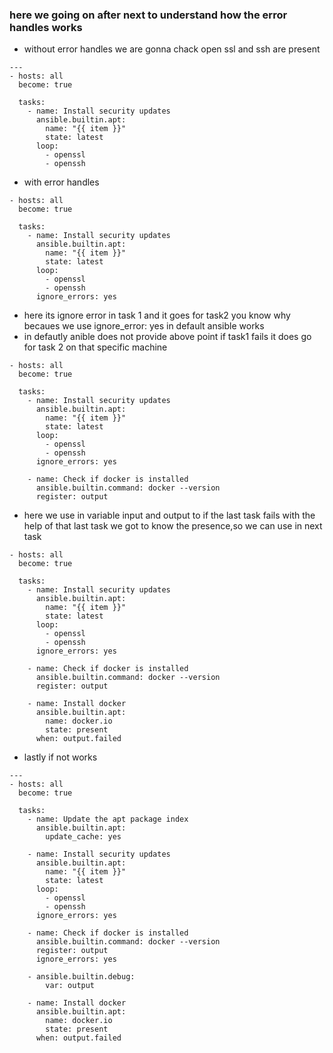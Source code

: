 ### here we going on after next to understand how the error handles works
- without error handles we are gonna chack open ssl and ssh are present
```
---
- hosts: all
  become: true

  tasks:
    - name: Install security updates
      ansible.builtin.apt:
        name: "{{ item }}"
        state: latest
      loop:
        - openssl
        - openssh
```
- with error handles
```
- hosts: all
  become: true

  tasks:
    - name: Install security updates
      ansible.builtin.apt:
        name: "{{ item }}"
        state: latest
      loop:
        - openssl
        - openssh
      ignore_errors: yes
```
- here its ignore error in task 1 and it goes for task2 you know why becaues we use ignore_error: yes   in default ansible works
- in defautly anible does not provide above point if task1 fails it does go for task 2 on that specific machine  
```
- hosts: all
  become: true

  tasks:
    - name: Install security updates
      ansible.builtin.apt:
        name: "{{ item }}"
        state: latest
      loop:
        - openssl
        - openssh
      ignore_errors: yes

    - name: Check if docker is installed
      ansible.builtin.command: docker --version
      register: output
```
- here we use in variable input and output to if the last task fails with the help of that last task we got to know the presence,so we can use in next task
```
- hosts: all
  become: true

  tasks:
    - name: Install security updates
      ansible.builtin.apt:
        name: "{{ item }}"
        state: latest
      loop:
        - openssl
        - openssh
      ignore_errors: yes

    - name: Check if docker is installed
      ansible.builtin.command: docker --version
      register: output

    - name: Install docker
      ansible.builtin.apt:
        name: docker.io
        state: present
      when: output.failed
```
- lastly if not works
```
---
- hosts: all
  become: true

  tasks:
    - name: Update the apt package index
      ansible.builtin.apt:
        update_cache: yes

    - name: Install security updates
      ansible.builtin.apt:
        name: "{{ item }}"
        state: latest
      loop:
        - openssl
        - openssh
      ignore_errors: yes 

    - name: Check if docker is installed
      ansible.builtin.command: docker --version
      register: output
      ignore_errors: yes    

    - ansible.builtin.debug:
        var: output

    - name: Install docker
      ansible.builtin.apt:
        name: docker.io
        state: present
      when: output.failed



      
